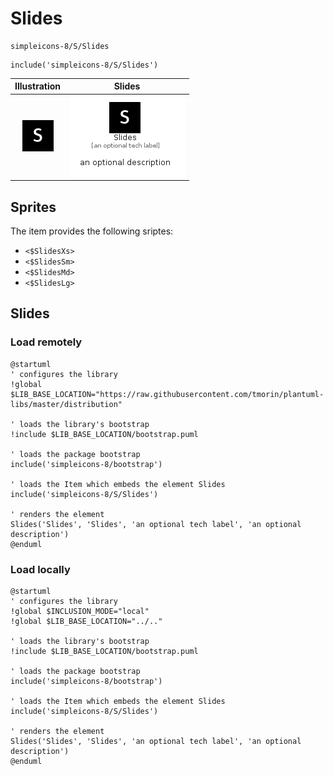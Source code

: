 # Slides


```text
simpleicons-8/S/Slides
```

```text
include('simpleicons-8/S/Slides')
```



| Illustration | Slides |
| :---: | :---: |
| ![illustration for Illustration](../../simpleicons-8/S/Slides.png) | ![illustration for Slides](../../simpleicons-8/S/Slides.Local.png) |



## Sprites
The item provides the following sriptes:

- `<$SlidesXs>`
- `<$SlidesSm>`
- `<$SlidesMd>`
- `<$SlidesLg>`





## Slides

### Load remotely
```plantuml
@startuml
' configures the library
!global $LIB_BASE_LOCATION="https://raw.githubusercontent.com/tmorin/plantuml-libs/master/distribution"

' loads the library's bootstrap
!include $LIB_BASE_LOCATION/bootstrap.puml

' loads the package bootstrap
include('simpleicons-8/bootstrap')

' loads the Item which embeds the element Slides
include('simpleicons-8/S/Slides')

' renders the element
Slides('Slides', 'Slides', 'an optional tech label', 'an optional description')
@enduml
```

### Load locally
```plantuml
@startuml
' configures the library
!global $INCLUSION_MODE="local"
!global $LIB_BASE_LOCATION="../.."

' loads the library's bootstrap
!include $LIB_BASE_LOCATION/bootstrap.puml

' loads the package bootstrap
include('simpleicons-8/bootstrap')

' loads the Item which embeds the element Slides
include('simpleicons-8/S/Slides')

' renders the element
Slides('Slides', 'Slides', 'an optional tech label', 'an optional description')
@enduml
```

